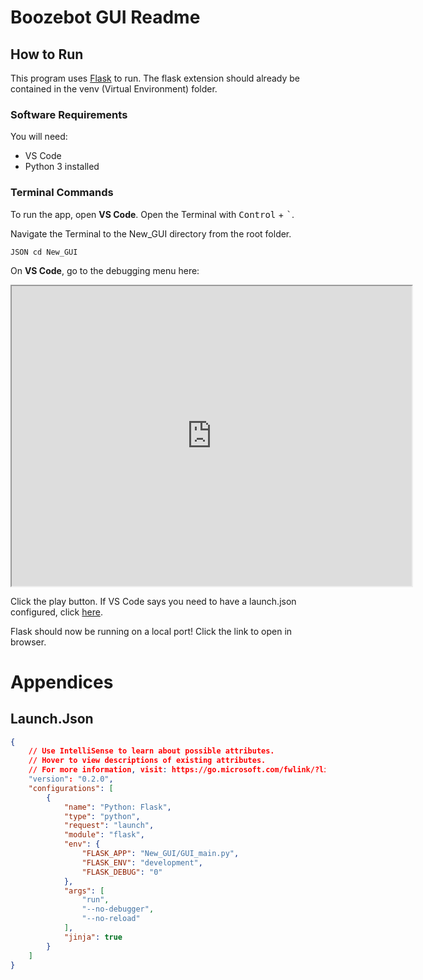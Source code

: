 <!-- markdownlint-disable MD033 -->
# Boozebot GUI Readme

## How to Run

This program uses [Flask](https://flask.palletsprojects.com) to run. The flask extension should already be contained in the venv (Virtual Environment) folder.

### Software Requirements
You will need:
* VS Code
* Python 3 installed

### Terminal Commands

To run the app, open **VS Code**. Open the Terminal with <kbd>Control</kbd> + <kbd>`</kbd>.

Navigate the Terminal to the New_GUI directory from the root folder.

`JSON
cd New_GUI`

On **VS Code**, go to the debugging menu here:

<html><iframe src="https://drive.google.com/file/d/1htdf-faGNMdkhsFsCT0ZG_1CbQjnKd-L/preview" width="640" height="480"></iframe></html>

Click the play button. If VS Code says you need to have a launch.json configured, click [here](#Launch.Json).

Flask should now be running on a local port! Click the link to open in browser.



# Appendices

## Launch.Json

```Json
{
    // Use IntelliSense to learn about possible attributes.
    // Hover to view descriptions of existing attributes.
    // For more information, visit: https://go.microsoft.com/fwlink/?linkid=830387
    "version": "0.2.0",
    "configurations": [
        {
            "name": "Python: Flask",
            "type": "python",
            "request": "launch",
            "module": "flask",
            "env": {
                "FLASK_APP": "New_GUI/GUI_main.py",
                "FLASK_ENV": "development",
                "FLASK_DEBUG": "0"
            },
            "args": [
                "run",
                "--no-debugger",
                "--no-reload"
            ],
            "jinja": true
        }
    ]
}
```
